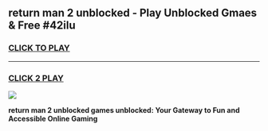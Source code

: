 
## return man 2 unblocked - Play Unblocked Gmaes & Free #42ilu
<h3>
<a href="https://news.freeplayer.one?title=return_man_2_unblocked&ref=26F">CLICK TO PLAY</a></h3>
<hr>

<h3>
<a href="https://news.freeplayer.one?title=return_man_2_unblocked&ref=26F">CLICK 2 PLAY</a>
  
</h3>

<a href="https://news.freeplayer.one?title=return_man_2_unblocked&ref=26F/"><img src="https://clearcache.store/games.png"></a>


**return man 2 unblocked games unblocked: Your Gateway to Fun and Accessible Online Gaming**
